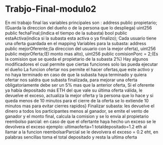 # Trabjo-Final-modulo2
En mi trabajo final las variables principales son : address public propietario;(Guarda la direccion del dueño o de la persona que lo despliega) uint256 public fechaFinal;(indica el tiempo de la subasta) bool public estaActiva(indica si la subasta esta activa o ya finalizo);
Cada usuario tiene una oferta guardada en el mapping
Variables para la subasta: address public mejorOferente;(la direccion del usuario con la mejor oferta), uint256 public mejorOferta;(El monto mas alto), uint256 public comisionPorc = 2;(Es la comision que se queda el propietario de la subasta 2%)
Hay algunos modificadores el cual permite que ciertas funciones solo las pueda ejecutar el dueño
La funcion ofertar nos permite el hacer ofertas,que este activo y no haya terminado en caso de que la subasta haya terminado y quiera ofertar nos saldra que subasta finalizada, para mejorar una oferta obligatoriamente debe ser un 5% mas que la anterior oferta, Si el oferente ya había depositado más ETH del que vale su última oferta válida, le devuelve el exceso, actualiza la mejor oferta y la persona que lo hace y si queda menos de 10 minutos para el cierre de la oferta se lo extiende 10 minutos mas para evitar cierres rapidos}
Finalizar subasta: les devuelve el dinero a todos los participantes menos al ganador, se emite el vento de ganador y el monto final, calcula la comision y se lo envia al propietario
reembolso parcial: en caso de que el ofertante haya hecho un exceso se le devolvera el exceso ejemplo: ultimaoferta=1 totaldepositado=1.2 eth al llamar a la funcion reembolsarParcial se le devolvera el exceso = 0.2 eht, en palabras sencillas toma el total depositado y resta la ultima oferta  
